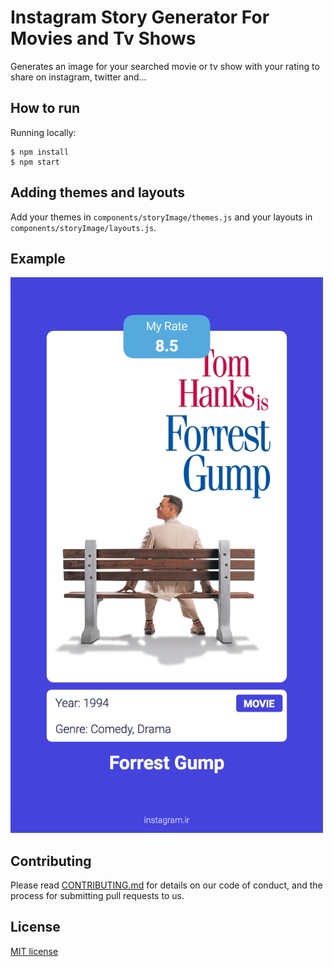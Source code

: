 # Instagram Story Generator For Movies and Tv Shows

Generates an image for your searched movie or tv show with your rating to share on instagram, twitter and...

## How to run

Running locally:
```
$ npm install
$ npm start
```
## Adding themes and layouts

Add your themes in `components/storyImage/themes.js` and your layouts in `components/storyImage/layouts.js`.

## Example

<img src="example.png" width="500">

## Contributing

Please read [CONTRIBUTING.md](./CONTRIBUTING.md) for details on our code of conduct, and the process for submitting pull requests to us.

## License

[MIT license](https://opensource.org/licenses/MIT)
